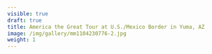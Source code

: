 ```yaml
---
visible: true
draft: true
title: America the Great Tour at U.S./Mexico Border in Yuma, AZ
image: /img/gallery/mm1104230776-2.jpg
weight: 1
---
```

